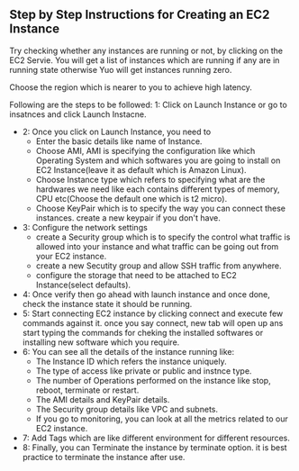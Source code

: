 ## Step by Step Instructions for Creating an EC2 Instance

Try checking whether any instances are running or not, by clicking on the EC2 Servie. You will get a list of instances which are running if any are in running state otherwise Yuo will get instances running zero.

Choose the region which is nearer to you to achieve high latency.

Following are the steps to be followed:
1: Click on Launch Instance or go to insatnces and click Launch Instacne.
- 2: Once you click on Launch Instance, you need to 
    * Enter the basic details like name of Instance.
    * Choose AMI, AMI is specifying the configuration like which Operating System and which softwares you are going to install on EC2 Instance(leave it as default which is Amazon Linux).
    * Choose Instance type which refers to specifying what are the hardwares we need like each contains different types of memory, CPU etc(Choose the default one which is t2 micro).
    * Choose KeyPair which is to specify the way you can connect these instances.
    create a new keypair if you don't have.
- 3: Configure the network settings
    * create a Security group which is to specify the control what traffic is allowed into your instance and what traffic can be going out from your EC2 instance.
    * create a new Secutity group and allow SSH traffic from anywhere.
    * configure the storage that need to be attached to EC2 Instance(select defaults).
- 4: Once verify then go ahead with launch instance and once done, check the instance state it should be running.
- 5: Start connecting EC2 instance by clicking connect and execute few commands against it.
    once you say connect, new tab will open up ans start typing the commands for cheking the installed softwares or installing new software which you require.
- 6: You can see all the details of the instance running like:
    * The Instance ID which refers the instance uniquely.
    * The type of access like private or public and instnce type.
    * The number of Operations performed on the instance like stop, reboot, terminate or restart.
    * The AMI details and KeyPair details.
    * The Security group details like VPC and subnets.
    * If you go to monitoring, you can look at all the metrics related to our EC2 instance.
- 7: Add Tags which are like different environment for different resources.
- 8: Finally, you can Terminate the instance by terminate option. it is best practice to terminate the instance after use.
